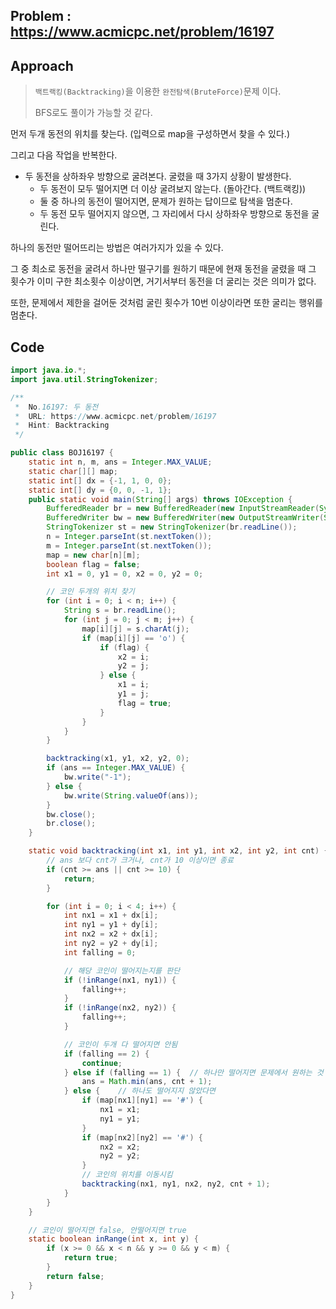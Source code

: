 ## Problem : https://www.acmicpc.net/problem/16197

## Approach

> `백트랙킹(Backtracking)`을 이용한 `완전탐색(BruteForce)`문제 이다.
>
> BFS로도 풀이가 가능할 것 같다.

먼저 두개 동전의 위치를 찾는다. (입력으로 map을 구성하면서 찾을 수 있다.)

그리고 다음 작업을 반복한다.

- 두 동전을 상하좌우 방향으로 굴려본다. 굴렸을 때 3가지 상황이 발생한다.
  - 두 동전이 모두 떨어지면 더 이상 굴려보지 않는다. (돌아간다. (백트랙킹))
  - 둘 중 하나의 동전이 떨어지면, 문제가 원하는 답이므로 탐색을 멈춘다.
  - 두 동전 모두 떨어지지 않으면, 그 자리에서 다시 상하좌우 방향으로 동전을 굴린다.

하나의 동전만 떨어뜨리는 방법은 여러가지가 있을 수 있다. 

그 중 최소로 동전을 굴려서 하나만 떨구기를 원하기 때문에 현재 동전을 굴렸을 때 그 횟수가 이미 구한 최소횟수 이상이면, 거기서부터 동전을 더 굴리는 것은 의미가 없다.

또한, 문제에서 제한을 걸어둔 것처럼 굴린 횟수가 10번 이상이라면 또한 굴리는 행위를 멈춘다.

## Code

```java
import java.io.*;
import java.util.StringTokenizer;

/**
 *  No.16197: 두 동전
 *  URL: https://www.acmicpc.net/problem/16197
 *  Hint: Backtracking
 */

public class BOJ16197 {
    static int n, m, ans = Integer.MAX_VALUE;
    static char[][] map;
    static int[] dx = {-1, 1, 0, 0};
    static int[] dy = {0, 0, -1, 1};
    public static void main(String[] args) throws IOException {
        BufferedReader br = new BufferedReader(new InputStreamReader(System.in));
        BufferedWriter bw = new BufferedWriter(new OutputStreamWriter(System.out));
        StringTokenizer st = new StringTokenizer(br.readLine());
        n = Integer.parseInt(st.nextToken());
        m = Integer.parseInt(st.nextToken());
        map = new char[n][m];
        boolean flag = false;
        int x1 = 0, y1 = 0, x2 = 0, y2 = 0;

        // 코인 두개의 위치 찾기
        for (int i = 0; i < n; i++) {
            String s = br.readLine();
            for (int j = 0; j < m; j++) {
                map[i][j] = s.charAt(j);
                if (map[i][j] == 'o') {
                    if (flag) {
                        x2 = i;
                        y2 = j;
                    } else {
                        x1 = i;
                        y1 = j;
                        flag = true;
                    }
                }
            }
        }

        backtracking(x1, y1, x2, y2, 0);
        if (ans == Integer.MAX_VALUE) {
            bw.write("-1");
        } else {
            bw.write(String.valueOf(ans));
        }
        bw.close();
        br.close();
    }

    static void backtracking(int x1, int y1, int x2, int y2, int cnt) {
        // ans 보다 cnt가 크거나, cnt가 10 이상이면 종료
        if (cnt >= ans || cnt >= 10) {
            return;
        }

        for (int i = 0; i < 4; i++) {
            int nx1 = x1 + dx[i];
            int ny1 = y1 + dy[i];
            int nx2 = x2 + dx[i];
            int ny2 = y2 + dy[i];
            int falling = 0;

            // 해당 코인이 떨어지는지를 판단
            if (!inRange(nx1, ny1)) {
                falling++;
            }
            if (!inRange(nx2, ny2)) {
                falling++;
            }

            // 코인이 두개 다 떨어지면 안됨
            if (falling == 2) {
                continue;
            } else if (falling == 1) {  // 하나만 떨어지면 문제에서 원하는 것
                ans = Math.min(ans, cnt + 1);
            } else {    // 하나도 떨어지지 않았다면
                if (map[nx1][ny1] == '#') {
                    nx1 = x1;
                    ny1 = y1;
                }
                if (map[nx2][ny2] == '#') {
                    nx2 = x2;
                    ny2 = y2;
                }
                // 코인의 위치를 이동시킴
                backtracking(nx1, ny1, nx2, ny2, cnt + 1);
            }
        }
    }

    // 코인이 떨어지면 false, 안떨어지면 true
    static boolean inRange(int x, int y) {
        if (x >= 0 && x < n && y >= 0 && y < m) {
            return true;
        }
        return false;
    }
}
```